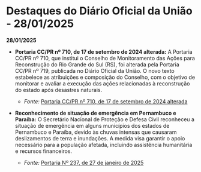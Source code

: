 # Destaques do Diário Oficial da União - 28/01/2025

**28/01/2025**

- **Portaria CC/PR nº 710, de 17 de setembro de 2024 alterada:** A Portaria CC/PR nº 710, que institui o Conselho de Monitoramento das Ações para Reconstrução do Rio Grande do Sul (RS), foi alterada pela Portaria CC/PR nº 719, publicada no Diário Oficial da União. O novo texto estabelece as atribuições e composição do Conselho, com o objetivo de monitorar e avaliar a execução das ações relacionadas à reconstrução do estado após desastres naturais.
  - *Fonte:* [Portaria CC/PR nº 710, de 17 de setembro de 2024 alterada](https://www.in.gov.br/web/dou/-/portaria-cc/pr-n-719-de-27-de-janeiro-de-2025-609201237)

- **Reconhecimento de situação de emergência em Pernambuco e Paraíba:** O Secretário Nacional de Proteção e Defesa Civil reconheceu a situação de emergência em alguns municípios dos estados de Pernambuco e Paraíba, devido às chuvas intensas que causaram deslizamentos de terra e inundações. A medida visa garantir o apoio necessário para a população afetada, incluindo assistência humanitária e recursos financeiros.
  - *Fonte:* [Portaria Nº 237, de 27 de janeiro de 2025](https://www.in.gov.br/web/dou/-/portaria-n-237-de-27-de-janeiro-de-2025-609213900)